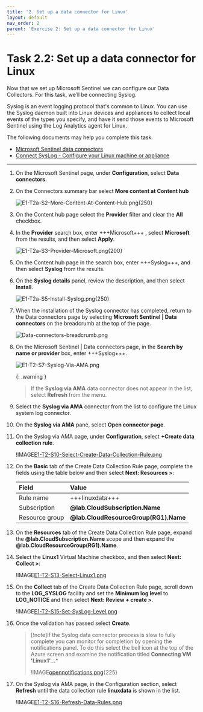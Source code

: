 ```yaml
---
title: '2. Set up a data connector for Linux'
layout: default
nav_order: 2
parent: 'Exercise 2: Set up a data connector for Linux'
---
```


# Task 2.2: Set up a data connector for Linux

Now that we set up Microsoft Sentinel we can configure our Data Collectors. For this task, we’ll be connecting Syslog. 

Syslog is an event logging protocol that's common to Linux. You can use the Syslog daemon built into Linux devices and appliances to collect local events of the types you specify, and have it send those events to Microsoft Sentinel using the Log Analytics agent for Linux.

The following documents may help you complete this task.

- [Microsoft Sentinel data connectors](https://learn.microsoft.com/azure/sentinel/connect-data-sources)  
- [Connect SysLog - Configure your Linux machine or appliance](https://learn.microsoft.com/en-us/azure/sentinel/connect-syslog#configure-your-linux-machine-or-appliance)

---

1. On the Microsoft Sentinel page, under **Configuration**, select **Data connectors**.

1. On the Connectors summary bar select **More content at Content hub**

    ![E1-T2a-S2-More-Content-At-Content-Hub.png](../media/instructions256911/E1-T2a-S2-More-Content-At-Content-Hub.png){250}

1. On the Content hub page select the **Provider** filter and clear the **All** checkbox.  

1. In the **Provider** search box, enter +++Microsoft+++ , select **Microsoft** from the results, and then select **Apply**.

    ![E1-T2a-S3-Provider-Microsoft.png](../media/instructions256911/E1-T2a-S3-Provider-Microsoft.png){200}

1. On the Content hub page in the search box, enter +++Syslog+++, and then select **Syslog** from the results.

1. On the **Syslog details** panel, review the description, and then select **Install**.

    ![E1-T2a-S5-Install-Syslog.png](../media/instructions256911/E1-T2a-S5-Install-Syslog.png){250}

1. When the installation of the Syslog connector has completed, return to the Data connectors page by selecting **Microsoft Sentinel | Data connectors** on the breadcrumb at the top of the page.

    ![Data-connectors-breadcrumb.png](../media/instructions256911/Data-connectors-breadcrumb.png)

1. On the Microsoft Sentinel | Data connectors page, in the **Search by name or provider** box, enter +++Syslog+++. 

    ![E1-T2-S7-Syslog-Via-AMA.png](../media/instructions256911/E1-T2-S7-Syslog-Via-AMA.png)

     {: .warning } 
     > If the **Syslog via AMA** data connector does not appear in the list, select **Refresh** from the menu.

1. Select the **Syslog via AMA** connector from the list to configure the Linux system log connector. 

1. On the **Syslog via AMA** pane, select **Open connector page**.

    <!-- WK-Mar 11/24 End: Adding retrieving Syslog connector from Content hub -->

    <!-- WK-Apr 4/24 Start: Adding Syslog Via AMA configuration steps -->

1. On the Syslog via AMA page, under **Configuration**, select **+Create data collection rule**.

    !IMAGE[E1-T2-S10-Select-Create-Data-Collection-Rule.png](instructions256911/E1-T2-S10-Select-Create-Data-Collection-Rule.png)

1. On the **Basic** tab of the Create Data Collection Rule page, complete the fields using the table below and then select **Next: Resources >**:

    | Field | Value |
    |:-----|:-----|
    | Rule name | +++linuxdata+++ |
    | Subscription | **@lab.CloudSubscription.Name** |
    | Resource group | **@lab.CloudResourceGroup(RG1).Name** |

1. On the **Resources** tab of the Create Data Collection Rule page, expand the **@lab.CloudSubscription.Name** scope and then expand the **@lab.CloudResourceGroup(RG1).Name**.

1. Select the **Linux1** Virtual Machine checkbox, and then select **Next: Collect >**:

    !IMAGE[E1-T2-S13-Select-Linux1.png](instructions256911/E1-T2-S13-Select-Linux1.png)

1. On the **Collect** tab of the Create Data Collection Rule page, scroll down to the **LOG_SYSLOG** facility and set the **Minimum log level** to **LOG_NOTICE** and then select **Next: Review + create >**.

    !IMAGE[E1-T2-S15-Set-SysLog-Level.png](instructions256911/E1-T2-S15-Set-SysLog-Level.png)

1. Once the validation has passed select **Create**.

    >[!note]If the Syslog data connector process is slow to fully complete you can monitor for completion by opening the notifications panel.  To do this select the bell icon at the top of the Azure screen and examine the notification titled **Connecting VM 'Linux1'...***
    >
    >!IMAGE[opennotifications.png](opennotifications.png){225}

1. On the Syslog via AMA page, in the Configuration section, select **Refresh** until the data collection rule **linuxdata** is shown in the list.

    !IMAGE[E1-T2-S16-Refresh-Data-Rules.png](instructions256911/E1-T2-S16-Refresh-Data-Rules.png)

    <!-- WK-Apr 4/24 End: Adding Syslog Via AMA configuration steps -->

<!-- Hiding the unused Syslog Via Legacy agent instructions
1. On the Syslog via Legacy Connector page, in the **Configuration** section, expand the option **Install agent on Azure Linux Virtual Machine**.

    !IMAGE[syslogconfiginstall.png](syslogconfiginstall.png){250}

1. Select the **Download & install agent for Azure Linux Virtual machines** link.

1. From the list of Virtual machines, select the entry named **Linux1**.

    !IMAGE[virtualmachineslinux1.png](virtualmachineslinux1.png)

1. To complete the connection, on the Linux1 page, select **Connect**.

    !IMAGE[linux1connect.png](linux1connect.png){150}

    >[!note]This process can take a couple of minutes to complete.

1. Once the connection has completed, return to the Syslog via Legacy Agent page by selecting **Syslog via Legacy Agent** in the breadcrumb navigation at the top of the page.

    !IMAGE[Data-connectors-breadcrumb-syslog.png](instructions256911/Data-connectors-breadcrumb-syslog.png)

1. On the Syslog page, at the bottom of the Configuration section, select the **Open your workspace agents configuration** link.

    !IMAGE[openyourworkspaceagentsconfiguration.png](openyourworkspaceagentsconfiguration.png)

1. Select **+ Add facility** to define the facilities to collect and then select **syslog** from the list.

    !IMAGE[addfacilitysyslog.png](addfacilitysyslog.png){125}

1. Un-select all checkboxes except the **Notice** checkbox and then select **Apply**.

    !IMAGE[facilitysyslogconfig.png](facilitysyslogconfig.png)
